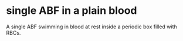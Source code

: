 # single ABF in a plain blood

A single ABF swimming in blood at rest inside a periodic box filled with RBCs.
